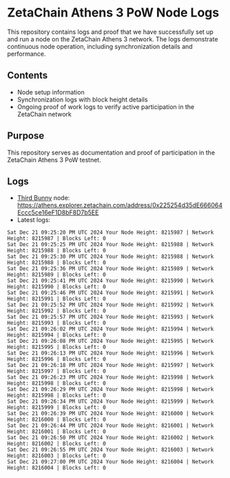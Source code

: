# ZetaChain Athens 3 PoW Node Logs
This repository contains logs and proof that we have successfully set up and run a node on the ZetaChain Athens 3 network. The logs demonstrate continuous node operation, including synchronization details and performance.

## Contents
- Node setup information
- Synchronization logs with block height details
- Ongoing proof of work logs to verify active participation in the ZetaChain network

## Purpose
This repository serves as documentation and proof of participation in the ZetaChain Athens 3 PoW testnet.

## Logs

- [Third Bunny](https://thirdbunny.xyz/) node: https://athens.explorer.zetachain.com/address/0x225254d35dE666064Eccc5ce16eF1D8bF8D7b5EE
- Latest logs:
```
Sat Dec 21 09:25:20 PM UTC 2024 Your Node Height: 8215987 | Network Height: 8215987 | Blocks Left: 0
Sat Dec 21 09:25:25 PM UTC 2024 Your Node Height: 8215988 | Network Height: 8215988 | Blocks Left: 0
Sat Dec 21 09:25:30 PM UTC 2024 Your Node Height: 8215988 | Network Height: 8215988 | Blocks Left: 0
Sat Dec 21 09:25:36 PM UTC 2024 Your Node Height: 8215989 | Network Height: 8215989 | Blocks Left: 0
Sat Dec 21 09:25:41 PM UTC 2024 Your Node Height: 8215990 | Network Height: 8215990 | Blocks Left: 0
Sat Dec 21 09:25:46 PM UTC 2024 Your Node Height: 8215991 | Network Height: 8215991 | Blocks Left: 0
Sat Dec 21 09:25:52 PM UTC 2024 Your Node Height: 8215992 | Network Height: 8215992 | Blocks Left: 0
Sat Dec 21 09:25:57 PM UTC 2024 Your Node Height: 8215993 | Network Height: 8215993 | Blocks Left: 0
Sat Dec 21 09:26:02 PM UTC 2024 Your Node Height: 8215994 | Network Height: 8215994 | Blocks Left: 0
Sat Dec 21 09:26:08 PM UTC 2024 Your Node Height: 8215995 | Network Height: 8215995 | Blocks Left: 0
Sat Dec 21 09:26:13 PM UTC 2024 Your Node Height: 8215996 | Network Height: 8215996 | Blocks Left: 0
Sat Dec 21 09:26:18 PM UTC 2024 Your Node Height: 8215997 | Network Height: 8215997 | Blocks Left: 0
Sat Dec 21 09:26:23 PM UTC 2024 Your Node Height: 8215998 | Network Height: 8215998 | Blocks Left: 0
Sat Dec 21 09:26:29 PM UTC 2024 Your Node Height: 8215998 | Network Height: 8215998 | Blocks Left: 0
Sat Dec 21 09:26:34 PM UTC 2024 Your Node Height: 8215999 | Network Height: 8215999 | Blocks Left: 0
Sat Dec 21 09:26:39 PM UTC 2024 Your Node Height: 8216000 | Network Height: 8216000 | Blocks Left: 0
Sat Dec 21 09:26:44 PM UTC 2024 Your Node Height: 8216001 | Network Height: 8216001 | Blocks Left: 0
Sat Dec 21 09:26:50 PM UTC 2024 Your Node Height: 8216002 | Network Height: 8216002 | Blocks Left: 0
Sat Dec 21 09:26:55 PM UTC 2024 Your Node Height: 8216003 | Network Height: 8216003 | Blocks Left: 0
Sat Dec 21 09:27:00 PM UTC 2024 Your Node Height: 8216004 | Network Height: 8216004 | Blocks Left: 0
```

